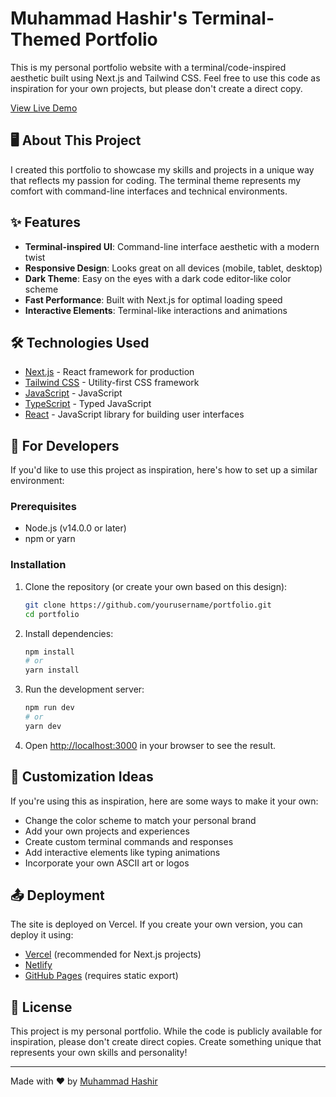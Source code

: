 # Muhammad Hashir's Terminal-Themed Portfolio

This is my personal portfolio website with a terminal/code-inspired aesthetic built using Next.js and Tailwind CSS. Feel free to use this code as inspiration for your own projects, but please don't create a direct copy.

[View Live Demo](https://www.hashir.fyi)

## 🖥️ About This Project

I created this portfolio to showcase my skills and projects in a unique way that reflects my passion for coding. The terminal theme represents my comfort with command-line interfaces and technical environments.

## ✨ Features

- **Terminal-inspired UI**: Command-line interface aesthetic with a modern twist
- **Responsive Design**: Looks great on all devices (mobile, tablet, desktop)
- **Dark Theme**: Easy on the eyes with a dark code editor-like color scheme
- **Fast Performance**: Built with Next.js for optimal loading speed
- **Interactive Elements**: Terminal-like interactions and animations

## 🛠️ Technologies Used

- [Next.js](https://nextjs.org/) - React framework for production
- [Tailwind CSS](https://tailwindcss.com/) - Utility-first CSS framework
- [JavaScript](https://developer.mozilla.org/en-US/docs/Web/JavaScript) - JavaScript
- [TypeScript](https://www.typescriptlang.org/) - Typed JavaScript
- [React](https://reactjs.org/) - JavaScript library for building user interfaces

## 🚀 For Developers

If you'd like to use this project as inspiration, here's how to set up a similar environment:

### Prerequisites

- Node.js (v14.0.0 or later)
- npm or yarn

### Installation

1. Clone the repository (or create your own based on this design):
   ```bash
   git clone https://github.com/yourusername/portfolio.git
   cd portfolio
   ```

2. Install dependencies:
   ```bash
   npm install
   # or
   yarn install
   ```

3. Run the development server:
   ```bash
   npm run dev
   # or
   yarn dev
   ```

4. Open [http://localhost:3000](http://localhost:3000) in your browser to see the result.

## 📝 Customization Ideas

If you're using this as inspiration, here are some ways to make it your own:

- Change the color scheme to match your personal brand
- Add your own projects and experiences
- Create custom terminal commands and responses
- Add interactive elements like typing animations
- Incorporate your own ASCII art or logos

## 📤 Deployment

The site is deployed on Vercel. If you create your own version, you can deploy it using:

- [Vercel](https://vercel.com) (recommended for Next.js projects)
- [Netlify](https://netlify.com)
- [GitHub Pages](https://pages.github.com) (requires static export)

## 📄 License

This project is my personal portfolio. While the code is publicly available for inspiration, please don't create direct copies. Create something unique that represents your own skills and personality!

---

Made with ❤️ by [Muhammad Hashir](https://github.com/mhashir03)
